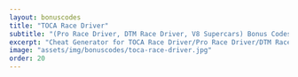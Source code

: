 ```yaml
---
layout: bonuscodes
title: "TOCA Race Driver"
subtitle: "(Pro Race Driver, DTM Race Driver, V8 Supercars) Bonus Codes"
excerpt: "Cheat Generator for TOCA Race Driver/Pro Race Driver/DTM Race Driver/V8 Supercars."
image: "assets/img/bonuscodes/toca-race-driver.jpg"
order: 20
---
```


<script type="text/python">
from browser import document, html, bind
from generators import rd1

@bind('#generate', 'click')
def onGenerate(ev):
    plainCheats = rd1.getAlternateCodes()
    try:
        accessCode = int(document['access-code'].value)
        if not (accessCode >= 1 and accessCode <= rd1.ACCESS_CODE_MAX):
            raise ValueError
    except (TypeError, ValueError):
        document['invalid-access-code'].style.display = 'inline'
        return

    document['invalid-access-code'].style.display = 'none'
    cheatCodes = ['All cars', 'All tracks', 'Realistic handling', 'Realistic damage', 'All championships', 'All Pro Challenges',
                    'Different handling', 'Invincible cars', 'Unlock credits']

    document['outbox-window-full'].style.display = 'block'
    document['output-window'].clear()

    def gen():
        for index, cheat in enumerate(cheatCodes):
            cryptedCode = rd1.generateCode(accessCode, index)
            if cryptedCode:
                plainCode = plainCheats.get(index)
                if plainCode:
                    cryptedCode += '&nbsp;/&nbsp;' + plainCode
                yield html.B(f'{cheat}: ') + html.CODE(cryptedCode)
    document['output-window'] <= html.UL(html.LI(ch) for ch in gen())

document['access-code'].min = 1
document['access-code'].max = rd1.ACCESS_CODE_MAX
</script>
